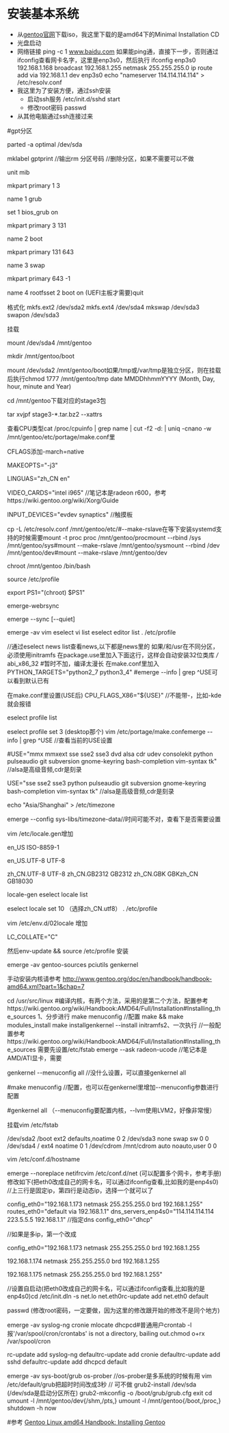# 安装基本系统

* 从[gentoo官网](https://gentoo.org/downloads/)下载iso，我这里下载的是amd64下的Minimal Installation CD
* 光盘启动
* 网络链接
        ping -c 1 www.baidu.com
    如果能ping通，直接下一步，否则通过ifconfig查看网卡名字，这里是enp3s0，然后执行
        ifconfig enp3s0 192.168.1.168 broadcast 192.168.1.255 netmask 255.255.255.0
        ip route add via 192.168.1.1 dev enp3s0
        echo "nameserver 114.114.114.114" > /etc/resolv.conf
* 我这里为了安装方便，通过ssh安装
    * 启动ssh服务
            /etc/init.d/sshd start
    * 修改root密码
            passwd
* 从其他电脑通过ssh连接过来

#gpt分区

parted -a optimal /dev/sda

mklabel gptprint //输出rm 分区号码 //删除分区，如果不需要可以不做

unit mib

mkpart primary 1 3

name 1 grub

set 1 bios_grub on

mkpart primary 3 131

name 2 boot

mkpart primary 131 643

name 3 swap

mkpart primary 643 -1

name 4 rootfsset 2 boot on  (UEFI主板才需要)quit


格式化
mkfs.ext2 /dev/sda2
mkfs.ext4 /dev/sda4
mkswap /dev/sda3
swapon /dev/sda3

挂载

mount /dev/sda4 /mnt/gentoo

mkdir /mnt/gentoo/boot

mount /dev/sda2 /mnt/gentoo/boot如果/tmp或/var/tmp是独立分区，则在挂载后执行chmod 1777 /mnt/gentoo/tmp
date MMDDhhmmYYYY (Month, Day, hour, minute and Year)

cd /mnt/gentoo下载对应的stage3包

tar xvjpf stage3-*.tar.bz2 --xattrs

查看CPU类型cat /proc/cpuinfo | grep name | cut -f2 -d: | uniq -cnano -w /mnt/gentoo/etc/portage/make.conf里

CFLAGS添加-march=native

MAKEOPTS="-j3"

LINGUAS="zh_CN en"

VIDEO_CARDS="intel i965"     //笔记本是radeon r600，参考https://wiki.gentoo.org/wiki/Xorg/Guide

INPUT_DEVICES="evdev synaptics"     //触摸板


cp -L /etc/resolv.conf /mnt/gentoo/etc/#--make-rslave在等下安装systemd支持的时候需要mount -t proc proc /mnt/gentoo/procmount --rbind /sys /mnt/gentoo/sys#mount --make-rslave /mnt/gentoo/sysmount --rbind /dev /mnt/gentoo/dev#mount --make-rslave /mnt/gentoo/dev

chroot /mnt/gentoo /bin/bash

source /etc/profile

export PS1="(chroot) $PS1"

emerge-webrsync

emerge --sync [--quiet]

emerge -av vim
eselect vi list
eselect editor list
. /etc/profile

//通过eselect news list查看news,以下都是news里的
如果/和/usr在不同分区，必须使用initramfs
在package.use里加入下面这行，这样会自动安装32位类库
*/* abi_x86_32     #暂时不加，编译太漫长
在make.conf里加入
PYTHON_TARGETS="python2_7 python3_4"     #emerge --info | grep ^USE可以看到默认已有


在make.conf里设置(USE后)
CPU_FLAGS_X86="${USE}" //不能带-，比如-kde就会报错


eselect profile list

eselect profile set 3 (desktop那个)
vim /etc/portage/make.confemerge --info | grep ^USE //查看当前的USE设置

#USE="mmx mmxext sse sse2 sse3 dvd alsa cdr udev consolekit python pulseaudio git subversion gnome-keyring bash-completion vim-syntax tk"     //alsa是高级音频,cdr是刻录

USE="sse sse2 sse3 python pulseaudio git subversion gnome-keyring bash-completion vim-syntax tk"     //alsa是高级音频,cdr是刻录


echo "Asia/Shanghai" > /etc/timezone

emerge --config sys-libs/timezone-data//时间可能不对，查看下是否需要设置

vim /etc/locale.gen增加

en_US ISO-8859-1

en_US.UTF-8 UTF-8

zh_CN.UTF-8 UTF-8 zh_CN.GB2312 GB2312 zh_CN.GBK GBKzh_CN GB18030


locale-gen
eselect locale list

eselect locale set 10 （选择zh_CN.utf8）
. /etc/profile

vim /etc/env.d/02locale 增加

LC_COLLATE="C"

然后env-update && source /etc/profile
安装

emerge -av gentoo-sources pciutils genkernel

手动安装内核请参考 http://www.gentoo.org/doc/en/handbook/handbook-amd64.xml?part=1&chap=7

cd /usr/src/linux
#编译内核，有两个方法，采用的是第二个方法，配置参考https://wiki.gentoo.org/wiki/Handbook:AMD64/Full/Installation#Installing_the_sources
1、分步进行
make menuconfig     //配置
make && make modules_install
make installgenkernel --install initramfs2、一次执行
//一般配置参考https://wiki.gentoo.org/wiki/Handbook:AMD64/Full/Installation#Installing_the_sources
需要先设置/etc/fstab
emerge --ask radeon-ucode     //笔记本是AMD/ATI显卡，需要

genkernel --menuconfig all     //没什么设置，可以直接genkernel all

#make menuconfig //配置，也可以在genkernel里增加--menuconfig参数进行配置

#genkernel all （--menuconfig要配置内核，--lvm使用LVM2，好像非常慢）

挂载vim /etc/fstab

/dev/sda2     /boot        ext2     defaults,noatime     0 2
/dev/sda3     none           swap      sw                0 0
/dev/sda4     /            ext4     noatime              0 1
/dev/cdrom    /mnt/cdrom   auto     noauto,user          0 0

vim /etc/conf.d/hostname

emerge --noreplace netifrcvim /etc/conf.d/net   (可以配置多个网卡，参考手册)   修改如下(把eth0改成自己的网卡名，可以通过ifconfig查看,比如我的是enp4s0)
//上三行是固定ip，第四行是动态ip，选择一个就可以了

config_eth0="192.168.1.173 netmask 255.255.255.0 brd 192.168.1.255"
routes_eth0="default via 192.168.1.1"
dns_servers_enp4s0="114.114.114.114 223.5.5.5 192.168.1.1"     //指定dns
config_eth0="dhcp"

//如果是多ip，第一个改成

config_eth0="192.168.1.173 netmask 255.255.255.0 brd 192.168.1.255

192.168.1.174 netmask 255.255.255.0 brd 192.168.1.255

192.168.1.175 netmask 255.255.255.0 brd 192.168.1.255"


//设置自启动(把eth0改成自己的网卡名，可以通过ifconfig查看,比如我的是enp4s0)cd /etc/init.dln -s net.lo net.eth0rc-update add net.eth0 default

passwd (修改root密码，一定要做，因为这里的修改跟开始的修改不是同个地方)


emerge -av syslog-ng cronie mlocate dhcpcd#普通用户crontab -l报'/var/spool/cron/crontabs' is not a directory, bailing out.chmod o+rx /var/spool/cron

rc-update add syslog-ng defaultrc-update add cronie defaultrc-update add sshd defaultrc-update add dhcpcd default


emerge -av sys-boot/grub os-prober //os-prober是多系统的时候有用
vim /etc/default/grub把超时时间改成3秒 // 可不做
grub2-install /dev/sda (/dev/sda是启动分区所在)
grub2-mkconfig -o /boot/grub/grub.cfg
exit
cd
umount -l /mnt/gentoo/dev{/shm,/pts,}
umount -l /mnt/gentoo{/boot,/proc,}
shutdown -h now

#参考
[Gentoo Linux amd64 Handbook: Installing Gentoo](https://wiki.gentoo.org/wiki/Handbook:AMD64/Full/Installation)
